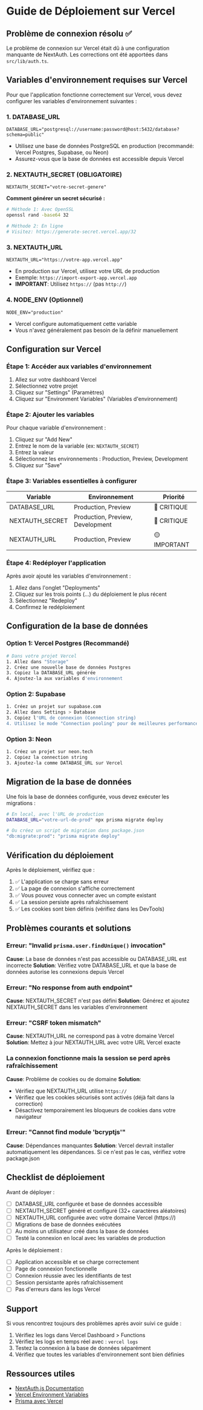 # Guide de Déploiement sur Vercel

## Problème de connexion résolu ✅

Le problème de connexion sur Vercel était dû à une configuration manquante de NextAuth. Les corrections ont été apportées dans `src/lib/auth.ts`.

## Variables d'environnement requises sur Vercel

Pour que l'application fonctionne correctement sur Vercel, vous devez configurer les variables d'environnement suivantes :

### 1. DATABASE_URL
```
DATABASE_URL="postgresql://username:password@host:5432/database?schema=public"
```
- Utilisez une base de données PostgreSQL en production (recommandé: Vercel Postgres, Supabase, ou Neon)
- Assurez-vous que la base de données est accessible depuis Vercel

### 2. NEXTAUTH_SECRET (OBLIGATOIRE)
```
NEXTAUTH_SECRET="votre-secret-genere"
```
**Comment générer un secret sécurisé :**
```bash
# Méthode 1: Avec OpenSSL
openssl rand -base64 32

# Méthode 2: En ligne
# Visitez: https://generate-secret.vercel.app/32
```

### 3. NEXTAUTH_URL
```
NEXTAUTH_URL="https://votre-app.vercel.app"
```
- En production sur Vercel, utilisez votre URL de production
- Exemple: `https://import-export-app.vercel.app`
- **IMPORTANT**: Utilisez `https://` (pas `http://`)

### 4. NODE_ENV (Optionnel)
```
NODE_ENV="production"
```
- Vercel configure automatiquement cette variable
- Vous n'avez généralement pas besoin de la définir manuellement

## Configuration sur Vercel

### Étape 1: Accéder aux variables d'environnement
1. Allez sur votre dashboard Vercel
2. Sélectionnez votre projet
3. Cliquez sur "Settings" (Paramètres)
4. Cliquez sur "Environment Variables" (Variables d'environnement)

### Étape 2: Ajouter les variables
Pour chaque variable d'environnement :
1. Cliquez sur "Add New"
2. Entrez le nom de la variable (ex: `NEXTAUTH_SECRET`)
3. Entrez la valeur
4. Sélectionnez les environnements : Production, Preview, Development
5. Cliquez sur "Save"

### Étape 3: Variables essentielles à configurer

| Variable | Environnement | Priorité |
|----------|--------------|----------|
| DATABASE_URL | Production, Preview | 🔴 CRITIQUE |
| NEXTAUTH_SECRET | Production, Preview, Development | 🔴 CRITIQUE |
| NEXTAUTH_URL | Production, Preview | 🟡 IMPORTANT |

### Étape 4: Redéployer l'application
Après avoir ajouté les variables d'environnement :
1. Allez dans l'onglet "Deployments"
2. Cliquez sur les trois points (...) du déploiement le plus récent
3. Sélectionnez "Redeploy"
4. Confirmez le redéploiement

## Configuration de la base de données

### Option 1: Vercel Postgres (Recommandé)
```bash
# Dans votre projet Vercel
1. Allez dans "Storage"
2. Créez une nouvelle base de données Postgres
3. Copiez la DATABASE_URL générée
4. Ajoutez-la aux variables d'environnement
```

### Option 2: Supabase
```bash
1. Créez un projet sur supabase.com
2. Allez dans Settings > Database
3. Copiez l'URL de connexion (Connection string)
4. Utilisez le mode "Connection pooling" pour de meilleures performances
```

### Option 3: Neon
```bash
1. Créez un projet sur neon.tech
2. Copiez la connection string
3. Ajoutez-la comme DATABASE_URL sur Vercel
```

## Migration de la base de données

Une fois la base de données configurée, vous devez exécuter les migrations :

```bash
# En local, avec l'URL de production
DATABASE_URL="votre-url-de-prod" npx prisma migrate deploy

# Ou créez un script de migration dans package.json
"db:migrate:prod": "prisma migrate deploy"
```

## Vérification du déploiement

Après le déploiement, vérifiez que :

1. ✅ L'application se charge sans erreur
2. ✅ La page de connexion s'affiche correctement
3. ✅ Vous pouvez vous connecter avec un compte existant
4. ✅ La session persiste après rafraîchissement
5. ✅ Les cookies sont bien définis (vérifiez dans les DevTools)

## Problèmes courants et solutions

### Erreur: "Invalid `prisma.user.findUnique()` invocation"
**Cause**: La base de données n'est pas accessible ou DATABASE_URL est incorrecte
**Solution**: Vérifiez votre DATABASE_URL et que la base de données autorise les connexions depuis Vercel

### Erreur: "No response from auth endpoint"
**Cause**: NEXTAUTH_SECRET n'est pas défini
**Solution**: Générez et ajoutez NEXTAUTH_SECRET dans les variables d'environnement

### Erreur: "CSRF token mismatch"
**Cause**: NEXTAUTH_URL ne correspond pas à votre domaine Vercel
**Solution**: Mettez à jour NEXTAUTH_URL avec votre URL Vercel exacte

### La connexion fonctionne mais la session se perd après rafraîchissement
**Cause**: Problème de cookies ou de domaine
**Solution**: 
- Vérifiez que NEXTAUTH_URL utilise `https://`
- Vérifiez que les cookies sécurisés sont activés (déjà fait dans la correction)
- Désactivez temporairement les bloqueurs de cookies dans votre navigateur

### Erreur: "Cannot find module 'bcryptjs'"
**Cause**: Dépendances manquantes
**Solution**: Vercel devrait installer automatiquement les dépendances. Si ce n'est pas le cas, vérifiez votre package.json

## Checklist de déploiement

Avant de déployer :
- [ ] DATABASE_URL configurée et base de données accessible
- [ ] NEXTAUTH_SECRET généré et configuré (32+ caractères aléatoires)
- [ ] NEXTAUTH_URL configurée avec votre domaine Vercel (https://)
- [ ] Migrations de base de données exécutées
- [ ] Au moins un utilisateur créé dans la base de données
- [ ] Testé la connexion en local avec les variables de production

Après le déploiement :
- [ ] Application accessible et se charge correctement
- [ ] Page de connexion fonctionnelle
- [ ] Connexion réussie avec les identifiants de test
- [ ] Session persistante après rafraîchissement
- [ ] Pas d'erreurs dans les logs Vercel

## Support

Si vous rencontrez toujours des problèmes après avoir suivi ce guide :

1. Vérifiez les logs dans Vercel Dashboard > Functions
2. Vérifiez les logs en temps réel avec : `vercel logs`
3. Testez la connexion à la base de données séparément
4. Vérifiez que toutes les variables d'environnement sont bien définies

## Ressources utiles

- [NextAuth.js Documentation](https://next-auth.js.org/deployment)
- [Vercel Environment Variables](https://vercel.com/docs/concepts/projects/environment-variables)
- [Prisma avec Vercel](https://www.prisma.io/docs/guides/deployment/deployment-guides/deploying-to-vercel)

